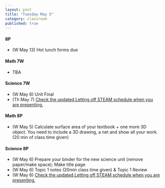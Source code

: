 ```yaml
---
layout: post
title: "Tuesday May 5"
category: classroom
published: true
---
```

#### 8P
* (W May 13) Hot lunch forms due

#### Math 7W
* TBA

#### Science 7W
* (W May 6) Unit Final
* (Th May 7) <a href="https://docs.google.com/spreadsheets/d/1y_b_imhDCj5xEqRoVe2hgBfz0_gmdVjF0P1YJiA2gMk/edit#gid=0">Check the updated Letting off STEAM schedule when you are presenting.</a>

#### Math 8P
* (W May 5) Calculate surface area of your textbook + one more 3D object. You need to include a 3D drawing, a net and show all your work. (20 min of class time given)

#### Science 8P
* (W May 6) Prepare your binder for the new science unit (remove paper/make space); Make title page
* (W May 6) Topic 1 notes (20min class time given) & Topic 1 Review
* (W May 6) <a href="https://docs.google.com/spreadsheets/d/1y_b_imhDCj5xEqRoVe2hgBfz0_gmdVjF0P1YJiA2gMk/edit#gid=0">Check the updated Letting off STEAM schedule when you are presenting.</a>
